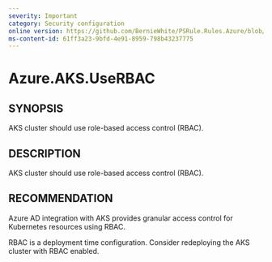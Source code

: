 ```yaml
---
severity: Important
category: Security configuration
online version: https://github.com/BernieWhite/PSRule.Rules.Azure/blob/master/docs/rules/en-US/Azure.AKS.UseRBAC.md
ms-content-id: 61ff3a23-9bfd-4e91-8959-798b43237775
---
```


# Azure.AKS.UseRBAC

## SYNOPSIS

AKS cluster should use role-based access control (RBAC).

## DESCRIPTION

AKS cluster should use role-based access control (RBAC).

## RECOMMENDATION

Azure AD integration with AKS provides granular access control for Kubernetes resources using RBAC.

RBAC is a deployment time configuration. Consider redeploying the AKS cluster with RBAC enabled.
